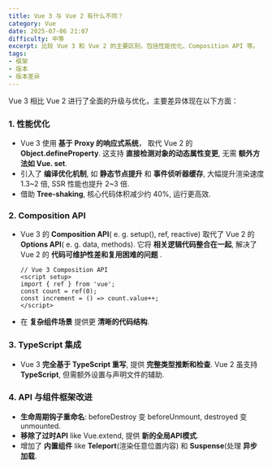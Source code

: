 ```yaml
---
title: Vue 3 与 Vue 2 有什么不同？
category: Vue
date: 2025-07-06 21:07
difficulty: 中等
excerpt: 比较 Vue 3 和 Vue 2 的主要区别，包括性能优化、Composition API 等。
tags:
- 框架
- 版本
- 版本差异
---
```

Vue 3 相比 Vue 2 进行了全面的升级与优化，主要差异体现在以下方面：  

### 1. 性能优化

- Vue 3 使用 **基于 Proxy 的响应式系统**， 取代 Vue 2 的 **Object.defineProperty**. 这支持 **直接检测对象的动态属性变更**, 无需 **额外方法如 Vue. set**.  
- 引入了 **编译优化机制**, 如 **静态节点提升** 和 **事件侦听器缓存**, 大幅提升渲染速度 1.3~2 倍, SSR 性能也提升 2~3 倍.  
- 借助 **Tree-shaking**, 核心代码体积减少约 40%, 运行更高效.  

### 2. Composition API

- Vue 3 的 **Composition API**( e. g. setup(), ref, reactive) 取代了 Vue 2 的 **Options API**( e. g. data, methods). 它将 **相关逻辑代码整合在一起**, 解决了 Vue 2 的 **代码可维护性差和复用困难的问题** .  
  ```vue
  // Vue 3 Composition API
  <script setup>
  import { ref } from 'vue';
  const count = ref(0);
  const increment = () => count.value++;
  </script>
  ```  
- 在 **复杂组件场景** 提供更 **清晰的代码结构**.  

### 3. TypeScript 集成

- Vue 3 **完全基于 TypeScript 重写**, 提供 **完整类型推断和检查**. Vue 2 虽支持 **TypeScript**, 但需额外设置与声明文件的辅助.  

### 4. API 与组件框架改进

- **生命周期钩子重命名**: beforeDestroy 变 beforeUnmount, destroyed 变 unmounted.  
- **移除了过时API** like Vue.extend, 提供 **新的全局API模式**.  
- 增加了 **内置组件** like **Teleport**(渲染任意位置内容) 和 **Suspense**(处理 **异步加载**.  
